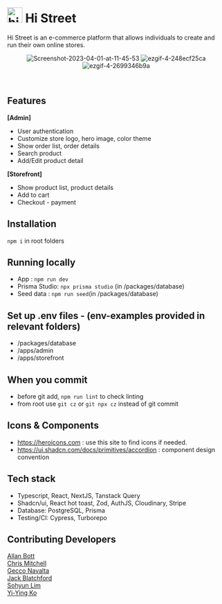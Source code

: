  
#  <img src="https://i.ibb.co/X8vbLTW/histreet-yellow-square.png" alt="histreet-yellow-square" width="35px"> Hi Street 
Hi Street is an e-commerce platform that allows individuals to create and run their own online stores.

<p align="center">
  <img src="https://i.ibb.co/kQdQ4qS/Screenshot-2023-04-01-at-11-45-53.png" alt="Screenshot-2023-04-01-at-11-45-53">
  <img src="https://i.ibb.co/gzrt98C/ezgif-4-248ecf25ca.gif" alt="ezgif-4-248ecf25ca">
  <img src="https://i.ibb.co/ctqH70v/ezgif-4-2699346b9a.gif" alt="ezgif-4-2699346b9a">
</p>
<br/>

## Features
**[Admin]**
- User authentication
- Customize store logo, hero image, color theme
- Show order list, order details
- Search product
- Add/Edit product detail

**[Storefront]**
- Show product list, product details
- Add to cart
- Checkout - payment 


## Installation
`npm i` in root folders 

## Running locally
- App : `npm run dev`
- Prisma Studio: `npx prisma studio` (in /packages/database)
- Seed data : `npm run seed`(in /packages/database)

## Set up .env files - (env-examples provided in relevant folders)
- /packages/database
- /apps/admin
- /apps/storefront

## When you commit
- before git add, `npm run lint` to check linting
- from root use `git cz`	or `git npx cz` instead of git commit
      
## Icons & Components
- https://heroicons.com : use this site to find icons if needed.
- https://ui.shadcn.com/docs/primitives/accordion : component design convention

## Tech stack
- Typescript, React, NextJS, Tanstack Query
- Shadcn/ui, React hot toast, Zod, AuthJS, Cloudinary, Stripe
- Database: PostgreSQL, Prisma
- Testing/CI: Cypress, Turborepo

## Contributing Developers
[Allan Bott](https://github.com/mercury80Hg)<br/>
[Chris Mitchell](https://github.com/MitchCrystal)<br/>
[Gecco Navalta](https://github.com/GeccoRhiguelNavalta)<br/>
[Jack Blatchford](https://github.com/jackb14)<br/>
[Sohyun Lim](https://github.com/imss0)<br/>
[Yi-Ying Ko](https://github.com/yiyingko)

